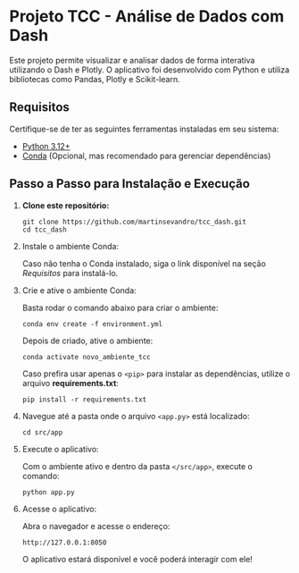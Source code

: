# Projeto TCC - Análise de Dados com Dash

Este projeto permite visualizar e analisar dados de forma interativa utilizando o Dash e Plotly. O aplicativo foi desenvolvido com Python e utiliza bibliotecas como Pandas, Plotly e Scikit-learn.

## Requisitos

Certifique-se de ter as seguintes ferramentas instaladas em seu sistema:

- [Python 3.12+](https://www.python.org/downloads/)
- [Conda](https://docs.conda.io/projects/conda/en/latest/user-guide/install/index.html) (Opcional, mas recomendado para gerenciar dependências)

## Passo a Passo para Instalação e Execução

1. **Clone este repositório:**

   ```
   git clone https://github.com/martinsevandro/tcc_dash.git
   cd tcc_dash
   ```

2. Instale o ambiente Conda:

   Caso não tenha o Conda instalado, siga o link disponível na seção *Requisitos* para instalá-lo.

3. Crie e ative o ambiente Conda:

    Basta rodar o comando abaixo para criar o ambiente:
      ```
      conda env create -f environment.yml
      ```
    Depois de criado, ative o ambiente:
      ```
      conda activate novo_ambiente_tcc
      ```
    Caso prefira usar apenas o `<pip>` para instalar as dependências, utilize o arquivo **requirements.txt**:
      ```
      pip install -r requirements.txt
      ```

4. Navegue até a pasta onde o arquivo `<app.py>` está localizado:
   ```
   cd src/app
   ```
5. Execute o aplicativo:

   Com o ambiente ativo e dentro da pasta `</src/app>`, execute o comando:
      ```
      python app.py
      ```
6. Acesse o aplicativo:

   Abra o navegador e acesse o endereço:
     ```
     http://127.0.0.1:8050
     ```

     O aplicativo estará disponível e você poderá interagir com ele!
